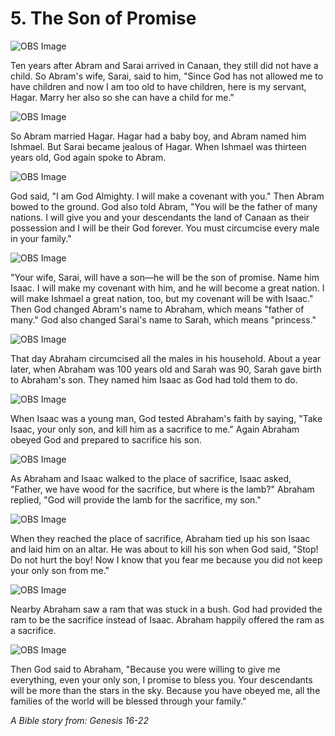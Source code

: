 # 5. The Son of Promise

![OBS Image](https://cdn.door43.org/obs/jpg/360px/obs-en-05-01.jpg)

Ten years after Abram and Sarai arrived in Canaan, they still did not have a child. So Abram's wife, Sarai, said to him, "Since God has not allowed me to have children and now I am too old to have children, here is my servant, Hagar. Marry her also so she can have a child for me."

![OBS Image](https://cdn.door43.org/obs/jpg/360px/obs-en-05-02.jpg)

So Abram married Hagar. Hagar had a baby boy, and Abram named him Ishmael. But Sarai became jealous of Hagar. When Ishmael was thirteen years old, God again spoke to Abram.

![OBS Image](https://cdn.door43.org/obs/jpg/360px/obs-en-05-03.jpg)

God said, "I am God Almighty. I will make a covenant with you." Then Abram bowed to the ground. God also told Abram, "You will be the father of many nations. I will give you and your descendants the land of Canaan as their possession and I will be their God forever. You must circumcise every male in your family."
 

![OBS Image](https://cdn.door43.org/obs/jpg/360px/obs-en-05-04.jpg)

"Your wife, Sarai, will have a son—he will be the son of promise. Name him Isaac. I will make my covenant with him, and he will become a great nation. I will make Ishmael a great nation, too, but my covenant will be with Isaac." Then God changed Abram's name to Abraham, which means "father of many." God also changed Sarai's name to Sarah, which means "princess."

![OBS Image](https://cdn.door43.org/obs/jpg/360px/obs-en-05-05.jpg)

That day Abraham circumcised all the males in his household. About a year later, when Abraham was 100 years old and Sarah was 90, Sarah gave birth to Abraham's son. They named him Isaac as God had told them to do.

![OBS Image](https://cdn.door43.org/obs/jpg/360px/obs-en-05-06.jpg)

When Isaac was a young man, God tested Abraham's faith by saying, "Take Isaac, your only son, and kill him as a sacrifice to me." Again Abraham obeyed God and prepared to sacrifice his son.

![OBS Image](https://cdn.door43.org/obs/jpg/360px/obs-en-05-07.jpg)

As Abraham and Isaac walked to the place of sacrifice, Isaac asked, "Father, we have wood for the sacrifice, but where is the lamb?" Abraham replied, "God will provide the lamb for the sacrifice, my son."

![OBS Image](https://cdn.door43.org/obs/jpg/360px/obs-en-05-08.jpg)

When they reached the place of sacrifice, Abraham tied up his son Isaac and laid him on an altar. He was about to kill his son when God said, "Stop! Do not hurt the boy! Now I know that you fear me because you did not keep your only son from me."

![OBS Image](https://cdn.door43.org/obs/jpg/360px/obs-en-05-09.jpg)

Nearby Abraham saw a ram that was stuck in a bush. God had provided the ram to be the sacrifice instead of Isaac. Abraham happily offered the ram as a sacrifice.

![OBS Image](https://cdn.door43.org/obs/jpg/360px/obs-en-05-10.jpg)

Then God said to Abraham, "Because you were willing to give me everything, even your only son, I promise to bless you. Your descendants will be more than the stars in the sky. Because you have obeyed me, all the families of the world will be blessed through your family."

_A Bible story from: Genesis 16-22_
